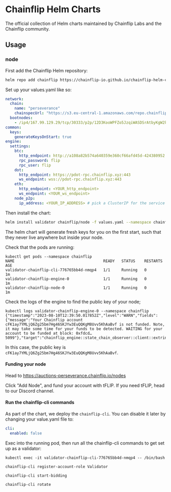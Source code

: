 # Chainflip Helm Charts

The official collection of Helm charts maintained by Chainflip Labs and the Chainflip community.

## Usage

### node

First add the Chainflip Helm repository:

```bash
helm repo add chainflip https://chainflip-io.github.io/chainflip-helm-charts
```

Set up your values.yaml like so:

```yaml
network:
  chain:
    name: "perseverance"
    chainspecUrl: "https://s3.eu-central-1.amazonaws.com/repo.chainflip.io/chainspecs/perseverance.chainspec.json"
  bootnodes:
    - /ip4/167.99.129.29/tcp/30333/p2p/12D3KooWPFZo5JzqiWASDSrAtbyKgW2kw4Rb5FruE29PAhJ1u4xL
common:
  keys:
    generateKeysOnStart: true
engine:
  settings:
    btc:
      http_endpoint: http://a108a82b574a640359e360cf66afd45d-424380952.eu-central-1.elb.amazonaws.com
      rpc_password: flip
      rpc_user: flip
    dot:
      http_endpoint: https://pdot-rpc.chainflip.xyz:443
      ws_endpoint: wss://pdot-rpc.chainflip.xyz:443
    eth:
      http_endpoint: <YOUR_http_endpoint>
      ws_endpoint: <YOUR_ws_endpoint>
    node_p2p:
      ip_address: <YOUR_IP_ADDRESS> # pick a ClusterIP for the service
```

Then install the chart:

```bash
helm install validator chainflip/node -f values.yaml --namespace chainflip
```

The helm chart will generate fresh keys for you on the first start, such that they never live anywhere but inside your node.

Check that the pods are running:
```shell
kubectl get pods --namespace chainflip
NAME                                       READY   STATUS    RESTARTS   AGE
validator-chainflip-cli-776765bb4d-nmqp4   1/1     Running   0          1m
validator-chainflip-engine-0               1/1     Running   0          1m
validator-chainflip-node-0                 1/1     Running   0          1m
```

Check the logs of the engine to find the public key of your node;
```shell
kubectl logs validator-chainflip-engine-0 --namespace chainflip
{"timestamp":"2023-08-10T12:39:50.017852Z","level":"WARN","fields":{"message":"Your Chainflip account cFK1ay7YMLjQ6Zg25bm7Hg46SKJYw3EuQQKgM8Uvv5KhAaBvf is not funded. Note, it may take some time for your funds to be detected. WAITING for your account to be funded at block: 0xfdcd…5099"},"target":"chainflip_engine::state_chain_observer::client::extrinsic_api::signed"}
```

In this case, the public key is `cFK1ay7YMLjQ6Zg25bm7Hg46SKJYw3EuQQKgM8Uvv5KhAaBvf`.

#### Funding your node

Head to https://auctions-perseverance.chainflip.io/nodes

Click "Add Node", and fund your account with tFLIP. If you need tFLIP, head to our Discord channel.

#### Run the chainflip-cli commands

As part of the chart, we deploy the `chainflip-cli`. You can disable it later by changing your value.yaml file to:

```yaml
cli:
  enabled: false
```

Exec into the running pod, then run all the chainflip-cli commands to get set up as a validator:
```shell
kubectl exec -it validator-chainflip-cli-776765bb4d-nmqp4 -- /bin/bash
```

```shell
chainflip-cli register-account-role Validator 
```

```shell
chainflip-cli start-bidding 
```

```shell
chainflip-cli rotate
```

